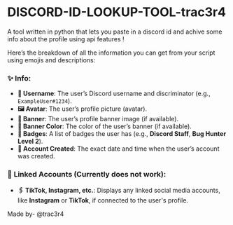 # DISCORD-ID-LOOKUP-TOOL-trac3r4

A tool written in python that lets you paste in a discord id
and achive some info about the profile using api features !

Here’s the breakdown of all the information you can get from your script using emojis and descriptions:

### ✨ **Info:**
- **🔹 Username**: The user’s Discord username and discriminator (e.g., `ExampleUser#1234`).
- **🖼️ Avatar**: The user’s profile picture (avatar).
- **🎨 Banner**: The user’s profile banner image (if available).
- **🎨 Banner Color**: The color of the user’s banner (if available).
- **🏅 Badges**: A list of badges the user has (e.g., **Discord Staff**, **Bug Hunter Level 2**).
- **📅 Account Created**: The exact date and time when the user’s account was created.

### 🔗 **Linked Accounts** (Currently does not work):
- **🖇️ TikTok, Instagram, etc.**: Displays any linked social media accounts, like **Instagram** or **TikTok**, if connected to the user's profile.

Made by- @trac3r4
